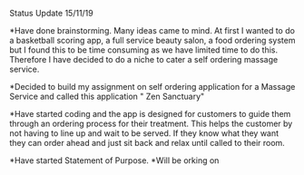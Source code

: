 Status Update 15/11/19

*Have done brainstorming. Many ideas came to mind. At first I wanted to do a basketball scoring app, a full service beauty salon, a food ordering system but I found this to be time consuming as we have limited time to do this. Therefore I have decided to do a niche to cater a self ordering massage service. 
 
*Decided to build my assignment on self ordering application for a Massage Service and called this application " Zen Sanctuary"

*Have started coding and the app is designed for customers to guide them through an ordering process for their treatment. This helps the customer by not having to line up and wait to be served. If they know what they want they can order ahead and just sit back and relax until called to their room. 

*Have started Statement of Purpose. 
*Will be orking on